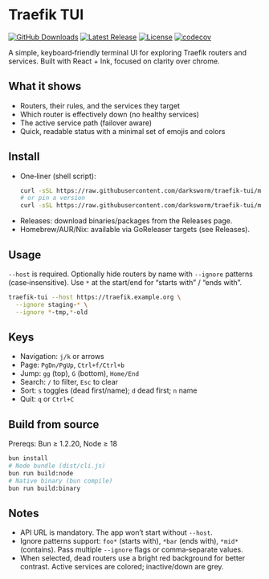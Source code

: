 # Traefik TUI

[![GitHub Downloads](https://img.shields.io/github/downloads/darksworm/traefik-tui/total?style=flat-square&label=github+downloads)](https://github.com/darksworm/traefik-tui/releases/latest)
[![Latest Release](https://img.shields.io/github/v/release/darksworm/traefik-tui?style=flat-square)](https://github.com/darksworm/traefik-tui/releases/latest)
[![License](https://img.shields.io/github/license/darksworm/traefik-tui?style=flat-square)](./LICENSE)
[![codecov](https://img.shields.io/codecov/c/github/darksworm/traefik-tui?style=flat-square)](https://codecov.io/github/darksworm/traefik-tui)

A simple, keyboard‑friendly terminal UI for exploring Traefik routers and services. Built with React + Ink, focused on clarity over chrome.

## What it shows
- Routers, their rules, and the services they target
- Which router is effectively down (no healthy services)
- The active service path (failover aware)
- Quick, readable status with a minimal set of emojis and colors

## Install
- One‑liner (shell script):
  ```bash
  curl -sSL https://raw.githubusercontent.com/darksworm/traefik-tui/main/install.sh | sh
  # or pin a version
  curl -sSL https://raw.githubusercontent.com/darksworm/traefik-tui/main/install.sh | sh -s -- v0.1.0
  ```
- Releases: download binaries/packages from the Releases page.
- Homebrew/AUR/Nix: available via GoReleaser targets (see Releases). 

## Usage
`--host` is required. Optionally hide routers by name with `--ignore` patterns (case‑insensitive). Use `*` at the start/end for “starts with” / “ends with”.

```bash
traefik-tui --host https://traefik.example.org \
  --ignore staging-* \
  --ignore *-tmp,*-old
```

## Keys
- Navigation: `j/k` or arrows
- Page: `PgDn/PgUp`, `Ctrl+f/Ctrl+b`
- Jump: `gg` (top), `G` (bottom), `Home/End`
- Search: `/` to filter, `Esc` to clear
- Sort: `s` toggles (dead first/name); `d` dead first; `n` name
- Quit: `q` or `Ctrl+C`

## Build from source
Prereqs: Bun ≥ 1.2.20, Node ≥ 18

```bash
bun install
# Node bundle (dist/cli.js)
bun run build:node
# Native binary (bun compile)
bun run build:binary
```

## Notes
- API URL is mandatory. The app won’t start without `--host`.
- Ignore patterns support: `foo*` (starts with), `*bar` (ends with), `*mid*` (contains). Pass multiple `--ignore` flags or comma‑separate values.
- When selected, dead routers use a bright red background for better contrast. Active services are colored; inactive/down are grey.
